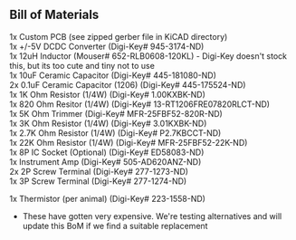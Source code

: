## Bill of Materials

1x  Custom PCB (see zipped gerber file in KiCAD directory)  
1x  +/-5V DCDC Converter (Digi-Key# 945-3174-ND)  
1x  12uH Inductor (Mouser# 652-RLB0608-120KL) - Digi-Key doesn't stock this, but its too cute and tiny not to use  
1x  10uF Ceramic Capacitor (Digi-Key# 445-181080-ND)  
2x  0.1uF Ceramic Capacitor (1206) (Digi-Key# 445-175524-ND)  
1x  1K Ohm Resistor (1/4W) (Digi-Key# 1.00KXBK-ND)  
1x  820 Ohm Resitor (1/4W) (Digi-Key# 13-RT1206FRE07820RLCT-ND)  
1x  5K Ohm Trimmer (Digi-Key# MFR-25FBF52-820R-ND)  
1x  3K Ohm Resistor (1/4W) (Digi-Key# 3.01KXBK-ND)  
1x  2.7K Ohm Resistor (1/4W) (Digi-Key# P2.7KBCCT-ND)  
1x  22K Ohm Resistor (1/4W) (Digi-Key# MFR-25FBF52-22K-ND)  
1x  8P IC Socket (Optional) (Digi-Key# ED58083-ND)  
1x  Instrument Amp (Digi-Key# 505-AD620ANZ-ND)  
2x  2P Screw Terminal (Digi-Key# 277-1273-ND)  
1x  3P Screw Terminal (Digi-Key# 277-1274-ND)  

1x  Thermistor (per animal) (Digi-Key# 223-1558-ND)
- These have gotten very expensive. We're testing alternatives and will update this BoM if we find a suitable replacement
